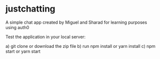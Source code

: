 # justchatting

A simple chat app created by Miguel and Sharad for learning purposes using auth0

Test the application in your local server:

 a) git clone or download the zip file
 b) run npm install or yarn install
 c) npm start or yarn start
